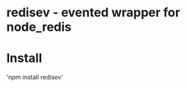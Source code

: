 redisev - evented wrapper for node_redis
======================================
# Install
'npm install redisev'
